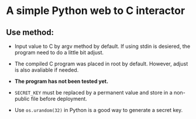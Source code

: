 # A simple Python web to C interactor

## Use method:

* Input value to C by argv method by default. If using stdin is desiered, the program need to do a little bit adjust.

* The compiled C program was placed in root by default. However, adjust is also avaliable if needed.

* **The program has not been tested yet.**

* `SECRET_KEY` must be replaced by a permanent value and store in a non-public file before deployment.
* Use `os.urandom(32)` in Python is a good way to generate a secret key.